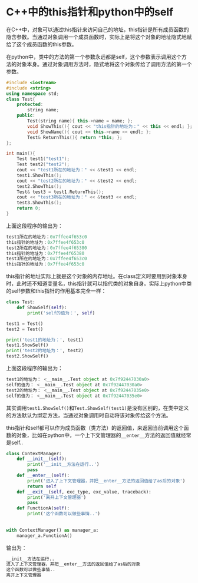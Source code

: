 # C++中的this指针和python中的self

在C++中，对象可以通过this指针来访问自己的地址，this指针是所有成员函数的隐含参数。当通过对象调用一个成员函数时，实际上是将这个对象的地址隐式地赋给了这个成员函数的this参数。

在python中，类中的方法的第一个参数永远都是self，这个参数表示调用这个方法的对象本身。通过对象调用方法时，隐式地将这个对象传给了调用方法的第一个参数。

```c++
#include <iostream>
#include <string>
using namespace std;
class Test{
    protected:
        string name;
    public:
        Test(string name){ this->name = name; };
        void ShowThis(){ cout << "this指针的地址为：" << this << endl; };
        void ShowName(){ cout << this->name << endl; };
        Test& ReturnThis(){ return *this; };
};

int main(){
    Test test1("test1");
    Test test2("test2");
    cout << "test1所在的地址为：" << &test1 << endl;
    test1.ShowThis();
    cout << "test2所在的地址为：" << &test2 << endl;
    test2.ShowThis();
    Test& test3 = test1.ReturnThis();
    cout << "test3所在的地址为：" << &test3 << endl;
    test3.ShowThis();
    return 0;
}
```

上面这段程序的输出为：

```c++
test1所在的地址为：0x7ffee4f653c0
this指针的地址为：0x7ffee4f653c0
test2所在的地址为：0x7ffee4f65380
this指针的地址为：0x7ffee4f65380
test3所在的地址为：0x7ffee4f653c0
this指针的地址为：0x7ffee4f653c0
```

this指针的地址实际上就是这个对象的内存地址。在class定义时要用到对象本身时，此时还不知道变量名，this指针就可以指代类的对象自身。实际上python中类的self参数和this指针的作用基本完全一样：

```python
class Test:
    def ShowSelf(self):
        print('self的值为：', self)

test1 = Test()
test2 = Test()

print('test1的地址为：', test1)
test1.ShowSelf()
print('test2的地址为：', test2)
test2.ShowSelf()
```

上面这段程序的输出为：

```python
test1的地址为： <__main__.Test object at 0x7f92447030a0>
self的值为： <__main__.Test object at 0x7f92447030a0>
test2的地址为： <__main__.Test object at 0x7f92447035e0>
self的值为： <__main__.Test object at 0x7f92447035e0>
```

其实调用`test1.ShowSelf()`和`Test.ShowSelf(test1)`是没有区别的，在类中定义的方法默认为绑定方法，当通过对象调用时自动将该对象传给这个方法。

this指针和self都可以作为成员函数（类方法）的返回值，来返回当前调用这个函数的对象，比如在python中，一个上下文管理器的`__enter__`方法的返回值就经常是self..

```python
class ContextManager:
    def __init__(self):
        print('__init__方法在运行..')
        pass
    def __enter__(self):
        print('进入了上下文管理器，并把__enter__方法的返回值给了as后的对象')
        return self
    def __exit__(self, exc_type, exc_value, traceback):
        print('离开上下文管理器')
        pass
    def FunctionA(self):
        print('这个函数可以做些事情..')
        
        
with ContextManager() as manager_a:
    manager_a.FunctionA()
```

输出为：

```python
__init__方法在运行..
进入了上下文管理器，并把__enter__方法的返回值给了as后的对象
这个函数可以做些事情..
离开上下文管理器
```




